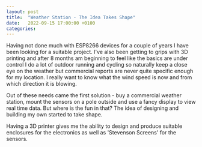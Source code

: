 ```yaml
---
layout: post
title:  "Weather Station - The Idea Takes Shape"
date:   2022-09-15 17:00:00 +0100
categories:  
---
```

Having not done much with ESP8266 devices for a couple of years I have been looking for a 
suitable project.  I've also been getting to grips with 3D printing and after 8 months am beginning to feel like the basics are under control
I do a lot of outdoor running and cycling so naturally keep a close eye on the weather 
but commercial reports are never quite specific enough for my location.  I really want to
know what the wind speed is now and from which direction it is blowing.

Out of these needs came the first solution - buy a commercial weather station, mount the
sensors on a pole outside and use a fancy display to view real time data.  But where is 
the fun in that?  The idea of designing and building my own started to take shape.

Having a 3D printer gives me the ability to design and produce suitable enclosures for
the electronics as well as 'Stevenson Screens' for the sensors.
